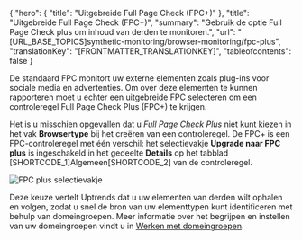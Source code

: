 {
  "hero": {
    "title": "Uitgebreide Full Page Check (FPC+)"
  },
  "title": "Uitgebreide Full Page Check (FPC+)",
  "summary": "Gebruik de optie Full Page Check plus om inhoud van derden te monitoren.",
  "url": "[URL_BASE_TOPICS]synthetic-monitoring/browser-monitoring/fpc-plus",
  "translationKey": "[FRONTMATTER_TRANSLATIONKEY]",
  "tableofcontents": false
}

De standaard FPC monitort uw externe elementen zoals plug-ins voor sociale media en advertenties. Om over deze elementen te kunnen rapporteren moet u echter een uitgebreide FPC selecteren om een controleregel Full Page Check Plus (FPC\+) te krijgen.

Het is u misschien opgevallen dat u *Full Page Check Plus* niet kunt kiezen in het vak **Browsertype** bij het creëren van een controleregel. De FPC\+ is een FPC-controleregel met één verschil: het selectievakje **Upgrade naar FPC plus** is ingeschakeld in het gedeelte **Details** op het tabblad [SHORTCODE_1]Algemeen[SHORTCODE_2] van de controleregel. 

![FPC plus selectievakje]([LINK_URL_1])

Deze keuze vertelt Uptrends dat u uw elementen van derden wilt ophalen en volgen, zodat u snel de bron van uw elementtypen kunt identificeren met behulp van domeingroepen. Meer informatie over het begrijpen en instellen van uw domeingroepen vindt u in [Werken met domeingroepen]([LINK_URL_2]).
